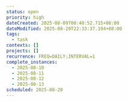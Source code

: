 ```yaml
---
status: open
priority: high
dateCreated: 2025-08-09T00:40:52.715+08:00
dateModified: 2025-08-20T22:33:37.194+08:00
tags:
  - task
contexts: []
projects: []
recurrence: FREQ=DAILY;INTERVAL=1
complete_instances:
  - 2025-08-10
  - 2025-08-11
  - 2025-08-12
  - 2025-08-13
scheduled: 2025-08-20
---
```


